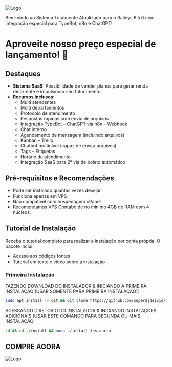 ![Logo](https://packtypebot.com.br/wp-content/webp-express/webp-images/uploads/2024/02/ads-2-2.png.webp)


Bem-vindo ao Sistema Totalmente Atualizado para o Baileys 6.5.0 com integração especial para TypeBot, n8n e ChatGPT! 
# Aproveite nosso preço especial de lançamento! 🚀

## Destaques

- **Sistema SaaS:** Possibilidade de vender planos para gerar renda recorrente e impulsionar seu faturamento.
- **Recursos Inclusos:**
  - Multi atendentes
  - Multi departamentos
  - Protocolo de atendimento
  - Respostas rápidas com envio de arquivos
  - Integração TypeBot – ChatGPT via n8n – Webhook
  - Chat interno
  - Agendamento de mensagem (incluindo arquivos)
  - Kanban – Trello
  - Chatbot multinível (capaz de enviar arquivos)
  - Tags – Etiquetas
  - Horário de atendimento
  - Integração SaaS para 2ª via de boleto automático

## Pré-requisitos e Recomendações

- Pode ser instalado quantas vezes desejar
- Funciona apenas em VPS
- Não compatível com hospedagem cPanel
- Recomendamos VPS Contabo de no mínimo 4GB de RAM com 4 núcleos.

## Tutorial de Instalação

Receba o tutorial completo para realizar a instalação por conta própria. O pacote inclui:

- Acesso aos códigos fontes
- Tutorial em texto e vídeo sobre a instalação

### Primeira Instalação

FAZENDO DOWNLOAD DO INSTALADOR & INICIANDO A PRIMEIRA INSTALAÇÃO (USAR SOMENTE PARA PRIMEIRA INSTALAÇÃO):

```bash
sudo apt install -y git && git clone https://github.com/superdjdeivid/instalador.git instalador && sudo chmod -R 777 instalador  && cd instalador  && sudo ./install_primaria
```

ACESSANDO DIRETORIO DO INSTALADOR & INICIANDO INSTALAÇÕES ADICIONAIS (USAR ESTE COMANDO PARA SEGUNDA OU MAIS INSTALAÇÃO:
```bash
cd && cd ./install && sudo ./install_instancia
```
## COMPRE AGORA

![Logo](https://images2.imgbox.com/f2/5c/01rjgaDX_o.png)
